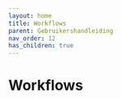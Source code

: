 ```yaml
---
layout: home
title: Workflows
parent: Gebruikershandleiding
nav_order: 12
has_children: true
---
```


# Workflows

